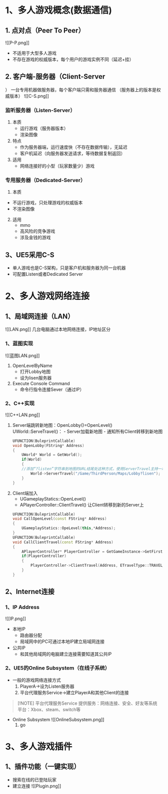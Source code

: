 # 1、多人游戏概念(数据通信)

## 1. 点对点（Peer To Peer）
![[P-P.png]]
- 不适用于大型多人游戏
- 不存在游戏的权威版本，每个用户的游戏实例不同（延迟+挂）
## 2. 客户端-服务器（Client-Server
）
一台专用机器做服务器，每个客户端只需和服务器通信
（服务器上的版本是权威版本）
![[C-S.png]]
### 监听服务器（Listen-Server）
1. 本质
	- 运行游戏（服务器版本）
	- 渲染图像
2. 特点
	- 作为服务器端，运行速度快（不存在数据传输），无延迟
	- 客户机延迟（向服务器发送请求，等待数据复制返回）
3. 适用
	- 网络连接好的小型（玩家数量少）游戏

### 专用服务器（Dedicated-Server）
1. 本质
- 不运行游戏，只处理游戏的权威版本
- 不渲染图像
2. 适用
	- mmo
	- 高风险的竞争游戏
	- 涉及金钱的游戏
## 3、UE5采用C-S
- 单人游戏也是C-S架构，只是客户机和服务器为同一台机器
- 可配置Listen或者Dedicated Server
# 2、多人游戏网络连接
## 1、局域网连接（LAN）
![[LAN.png]]
几台电脑通过本地网络连接，IP地址区分
### 1、蓝图实现
![[蓝图LAN.png]]
1. OpenLevelByName
	- 打开Lobby地图
	- 设为lisen服务器
2. Execute Console Command
	- 命令行指令连接Sever（通过IP）
### 2、C++实现
![[C++LAN.png]]
1. Server端跳转新地图：OpenLobby()=OpenLevel()
	UWorld::ServeTravel()：
		- Server加载新地图
		- 通知所有Client转移到新地图
	```C++
	UFUNCTION(BuleprintCallable)
	void OpenLobby(FString* Address)
	{
		UWorld* World = GetWorld();
		if(World)
		{
		//添加“?listen”字符串到地图的URL结尾处这种方式，使用ServerTravel主持一场比赛
			World->ServerTravel("/Game/ThirdPerson/Maps/Lobby?lisen");
		}
	}
	```
2. Client端加入
	- UGameplayStatics::OpenLevel()
	- APlayerController::ClientTravel()
		让Client转移到新的Server上
	```C++
	UFUNCTION(BuleprintCallable)
	void CallOpenLevel(const FString* Address)
	{
		UGameplayStatics::OpeLevel(this,*Address);
	}
	UFUNCTION(BuleprintCallable)
	void CallClientTravel(const FString* Address)
	{
		APlayerController* PlayerController = GetGameInstance->GetFirstLocalPlayerController();
		if(PlayerController)
		{
			PlayerController->ClientTravel(Address, ETravelType::TRAVEL_Absolute);
		}
	}
	```
## 2、Internet连接
### 1、IP Address
![[IP.png]]
- 本地IP
	- 路由器分配
	- 局域网中的PC可通过本地IP建立局域网连接
- 公共IP
	- 和其他局域网的电脑建立连接需要知道其公共IP
### 2、UE5的Online Subsystem（在线子系统）
-  一般的游戏网络连接方式
	1. PlayerA->设为Listen服务器
	2. 平台代理服务Service->建立PlayerA和其他Client的连接
	
> [!NOTE] 平台代理服务Service
> 提供服务：网络连接、安全、好友等系统
> 平台：Xbox、steam、switch等
- Online Subsystem
	![[OnlineSubsystem.png]]
	1. go
# 3、多人游戏插件
## 1、插件功能（一键实现）
- 搜索在线的已登陆玩家
- 建立连接
![[Plugin.png]]
